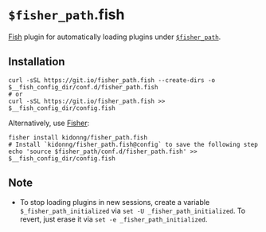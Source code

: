 # `$fisher_path`.fish

[Fish](https://fishshell.com/) plugin for automatically loading plugins under [`$fisher_path`](https://github.com/jorgebucaran/fisher/issues/640).

## Installation

```fish
curl -sSL https://git.io/fisher_path.fish --create-dirs -o $__fish_config_dir/conf.d/fisher_path.fish
# or
curl -sSL https://git.io/fisher_path.fish >> $__fish_config_dir/config.fish
```

Alternatively, use [Fisher](https://github.com/jorgebucaran/fisher):

```fish
fisher install kidonng/fisher_path.fish
# Install `kidonng/fisher_path.fish@config` to save the following step
echo 'source $fisher_path/conf.d/fisher_path.fish' >> $__fish_config_dir/config.fish
```

## Note

- To stop loading plugins in new sessions, create a variable `$_fisher_path_initialized` via `set -U _fisher_path_initialized`. To revert, just erase it via `set -e _fisher_path_initialized`.
